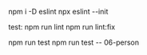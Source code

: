 npm i -D eslint
npx eslint --init


test:
npm run lint
npm run lint:fix

npm run test
npm run test -- 06-person